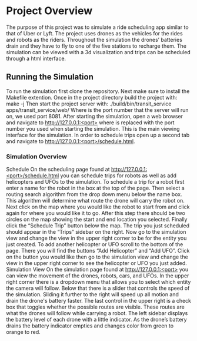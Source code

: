 # Project Overview
The purpose of this project was to simulate a ride scheduling app similar to that of Uber
or Lyft. The project uses drones as the vehicles for the rides and robots as the riders. Throughout
the simulation the drones’ batteries drain and they have to fly to one of the five stations to
recharge them. The simulation can be viewed with a 3d visualization and trips can be scheduled
through a html interface.

## Running the Simulation
To run the simulation first clone the repository. 
Next make sure to install the Makefile extention. 
Once in the project directory build the project with: 
                make -j
Then start the project server with:
        ./build/bin/transit_service <port> apps/transit_service/web/
Where <port> is the port number that the server will run on, we used port 8081. After starting
the simulation, open a web browser and navigate to http://127.0.0.1:<port> where <port> is
replaced with the port number you used when starting the simulation. This is the main viewing
interface for the simulation. In order to schedule trips open up a second tab and navigate to
http://127.0.0.1:<port>/schedule.html.

### Simulation Overview
Schedule
On the scheduling page found at http://127.0.0.1:<port>/schedule.html you can schedule
trips for robots as well as add helicopters and UFOs to the simulation.
To schedule a trip for a robot first enter a name for the robot in the box at the top of the page.
Then select a routing search algorithm from the drop down menu below the name box. This
algorithm will determine what route the drone will carry the robot on. Next click on the map
where you would like the robot to start from and click again for where you would like it to go.
After this step there should be two circles on the map showing the start and end location you
selected. Finally click the “Schedule Trip” button below the map. The trip you just scheduled
should appear in the “Trips” sidebar on the right. Now go to the simulation view and change the
view in the upper right corner to be for the entity you just created.
To add another helicopter or UFO scroll to the bottom of the page. There you will find
the buttons “Add Helicopter” and “Add UFO”. Click on the button you would like then go to the
simulation view and change the view in the upper right corner to see the helicopter or UFO you
just added.
Simulation View
On the simulation page found at http://127.0.0.1:<port> you can view the movement of
the drones, robots, cars, and UFOs. In the upper right corner there is a dropdown menu that
allows you to select which entity the camera will follow. Below that there is a slider that controls
the speed of the simulation. Sliding it further to the right will speed up all motion and drain the
drone's battery faster. The last control in the upper right is a check box that toggles whether the
possible routes are visible. These routes are what the drones will follow while carrying a robot.
The left sidebar displays the battery level of each drone with a little indicator. As the drone’s
battery drains the battery indicator empties and changes color from green to orange to red.
